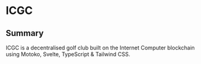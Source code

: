 # ICGC

## Summary

ICGC is a decentralised golf club built on the Internet Computer blockchain using Motoko, Svelte, TypeScript & Tailwind CSS.
